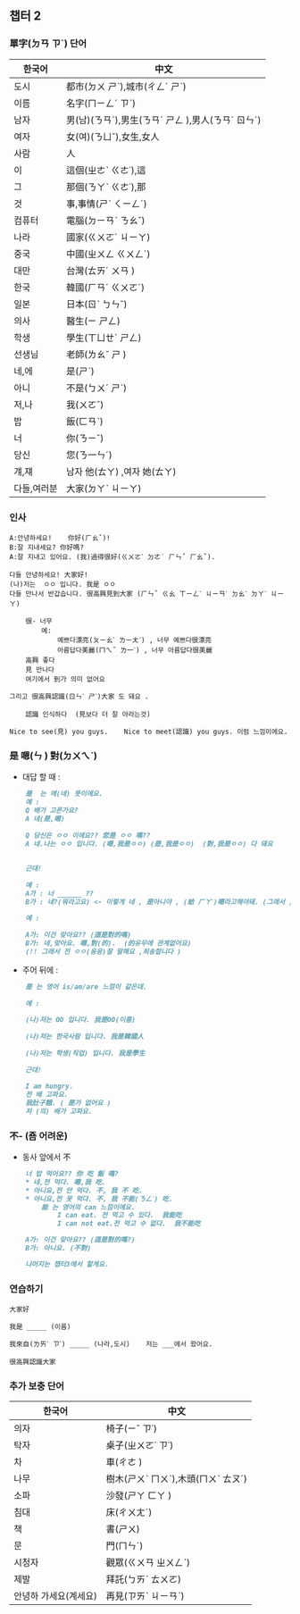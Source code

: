 ## 챕터 2

### 單字(ㄉㄢ ㄗˋ)  단어

|한국어|中文|
|---|---
|도시|都市(ㄉㄨ ㄕˋ),城市(ㄔㄥˊ ㄕˋ)|
|이름|名字(ㄇㄧㄥˊ ㄗˋ)|
|남자|男(남)(ㄋㄢˊ),男生(ㄋㄢˊ ㄕㄥ ),男人(ㄋㄢˊ ㄖㄣˊ)|
|여자|女(여)(ㄋㄩˇ),女生,女人|
|사람|人|
|이|這個(ㄓㄜˋ ㄍㄜ˙),這|
|그|那個(ㄋㄚˋ ㄍㄜ˙),那|
|것|事,事情(ㄕˋ ㄑㄧㄥˊ)|
|컴퓨터|電腦(ㄉㄧㄢˋ ㄋㄠˇ)|
|나라|國家(ㄍㄨㄛˊ ㄐㄧㄚ)|
|중국|中國(ㄓㄨㄥ ㄍㄨㄥˊ)|
|대만|台灣(ㄊㄞˊ ㄨㄢ )|
|한국|韓國(ㄏㄢˊ ㄍㄨㄛˊ)|
|일본|日本(ㄖˋ ㄅㄣˇ)|
|의사|醫生(ㄧ ㄕㄥ)|
|학생|學生(ㄒㄩㄝˊ ㄕㄥ)|
|선생님|老師(ㄌㄠˇ ㄕ )|
|네,에|是(ㄕˋ)|
|아니|不是(ㄅㄨˊ ㄕˋ)|
|저,나|我(ㄨㄛˇ)|
|밥|飯(ㄈㄢˋ)|
|너|你(ㄋㄧˇ)|
|당신|您(ㄋ一ㄣˊ)|
|걔,쟤|남자 他(ㄊㄚ) ,여자 她(ㄊㄚ)|
|다들,여러분|大家(ㄉㄚˋ ㄐㄧㄚ)|

### 인사 

	A:안녕하세요!	你好(ㄏㄠˇ)!
	B:잘 지내세요? 你好嗎?
	A:잘 지내고 있어요. (我)過得很好(ㄍㄨㄛˋ ㄉㄜ˙ ㄏㄣˇ ㄏㄠˇ). 
	
	다들 안녕하세요! 大家好!
	(나)저는  ㅇㅇ 입니다. 我是 ㅇㅇ 
	다들 만나서 반갑습니다. 很高興見到大家 (ㄏㄣˇ ㄍㄠ ㄒㄧㄥˋ ㄐㄧㄢˋ ㄉㄠˋ ㄉㄚˋ ㄐㄧㄚ)
	
		很- 너무  
			예:
				예쁘다漂亮(ㄆㄧㄠˋ ㄌㄧㄤˋ) , 너무 예쁘다很漂亮
				아름답다美麗(ㄇㄟˇ ㄌ一ˋ) , 너무 아름답다很美麗
		高興 좋다  
		見 만나다
		여기에서 到가 의미 없어요 
		
	그리고 很高興認識(ㄖㄣˋ ㄕˋ)大家 도 돼요 .

		認識 인식하다  (見보다 더 잘 아라는것) 
		
	Nice to see(見) you guys. 	Nice to meet(認識) you guys. 이럼 느낌이에요.

### 是 嗯(ㄣ ) 對(ㄉㄨㄟˋ)

* 대답 할 때 :

```markdown
	是  는 에(네) 뜻이에요.
	예 : 
	Q 배가 고픈가요? 
	A 네(是,嗯)
	
	Q 당신은 ㅇㅇ 이에요?? 您是 ㅇㅇ 嗎??
	A 네.나는 ㅇㅇ 입니다. (嗯,我是ㅇㅇ) (是,我是ㅇㅇ)  (對,我是ㅇㅇ) 다 돼요 
	
	
	근대!
	
	예 :
	A가 : 너 ______ ??	
	B가 : 네?(뭐라고요) <- 이렇게 네 , 是아니야 , (蛤 ㄏㄚˊ)嗯라고해야돼. (그래서 ,대만사람들이 잘 嗯(응) 말하다고.) 
	
	예 :
	
	A가: 이건 맞아요?? (這是對的嗎)
	B가: 네,맞아요. 嗯,對(的).  (的유무에 관계없어요)
	(!! 그래서 전 ㅇㅇ(응응)잘 말해요 ,죄송합니다 )
```
* 주어 뒤에 :

```markdown
	是 는 영어 is/am/are 느낌이 같은데.
	
	예 :
	
	(나)저는 OO 입니다. 我是OO(이름)
	
	(나)저는 한국사람 입니다. 我是韓國人
	
	(나)저는 학생(직업) 입니다. 我是學生
	
	근대!
	
	I am hungry.
	전 배 고파요.
	我肚子餓. ( 是가 없어요 )
	저 (의) 배가 고파요.
```
### 不-  (죰 어려운)

* 동사 앞에서 不
```markdown
	너 밥 먹어요?? 你 吃 飯 嗎?
	* 네,전 먹다. 嗯,我 吃.
	* 아니요,전 안 먹다. 不, 我 不 吃.
	* 아니요,전 못 먹다. 不, 我 不能(ㄋㄥˊ) 吃.
		能 는 영어의 can 느낌이에요.
			I can eat. 전 먹고 수 있다.  我能吃
			I can not eat.전 먹고 수 없다.  我不能吃

	A가: 이건 맞아요?? (這是對的嗎?)
	B가: 아니요. (不對)

	나머지는 챕터3에서 할게요.
```
    
### 연습하기 

    大家好
    
    我是 _____ (이름)
    
    我來自(ㄌㄞˊ ㄗˋ) _____ (나라,도시)    저는 ___에서 왔어요. 
    
    很高興認識大家
    

### 추가 보충 단어 

|한국어|中文|
|---|---
|의자|椅子(ㄧˇ ㄗ˙)|
|탁자|桌子(ㄓㄨㄛ˙ ㄗ˙)|
|차|車(ㄔㄜ )|
|나무|樹木(ㄕㄨˋ ㄇㄨˋ),木頭(ㄇㄨˋ ㄊㄡˊ)|
|소파|沙發(ㄕㄚ ㄈㄚ )|
|침대|床(ㄔㄨㄤˊ)|
|책|書(ㄕㄨ)|
|문|門(ㄇㄣˊ)|
|시청자|觀眾(ㄍㄨㄢ ㄓㄨㄥˋ)|
|제발|拜託(ㄅㄞˋ ㄊㄨㄛ)|
|안녕하 가세요(계세요)|再見(ㄗㄞˋ ㄐㄧㄢˋ)|
